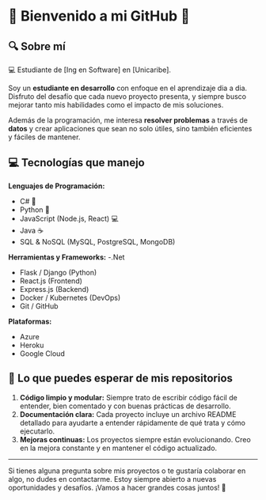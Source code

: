 # 🌟 Bienvenido a mi GitHub 🌟

## 🔍 Sobre mí

💻 Estudiante de [Ing en Software] en [Unicaribe].  

Soy un **estudiante en desarrollo** con enfoque en el aprendizaje dia a dia. Disfruto del desafío que cada nuevo proyecto presenta, y siempre busco mejorar tanto mis habilidades como el impacto de mis soluciones.

Además de la programación, me interesa **resolver problemas** a través de **datos** y crear aplicaciones que sean no solo útiles, sino también eficientes y fáciles de mantener.

## 💻 Tecnologías que manejo

**Lenguajes de Programación:**
- C# 💾
- Python 🐍
- JavaScript (Node.js, React) 💻
- Java ☕
- SQL & NoSQL (MySQL, PostgreSQL, MongoDB)

**Herramientas y Frameworks:**
-.Net
- Flask / Django (Python)
- React.js (Frontend)
- Express.js (Backend)
- Docker / Kubernetes (DevOps)
- Git / GitHub

**Plataformas:**
- Azure
- Heroku
- Google Cloud

## 🔧 Lo que puedes esperar de mis repositorios

1. **Código limpio y modular:** Siempre trato de escribir código fácil de entender, bien comentado y con buenas prácticas de desarrollo.
2. **Documentación clara:** Cada proyecto incluye un archivo README detallado para ayudarte a entender rápidamente de qué trata y cómo ejecutarlo.
3. **Mejoras continuas:** Los proyectos siempre están evolucionando. Creo en la mejora constante y en mantener el código actualizado.

---

Si tienes alguna pregunta sobre mis proyectos o te gustaría colaborar en algo, no dudes en contactarme. Estoy siempre abierto a nuevas oportunidades y desafíos. ¡Vamos a hacer grandes cosas juntos! 🚀
